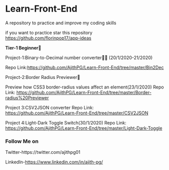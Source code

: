 # Learn-Front-End
A repository to practice and improve my coding skills

if you want to practice star this repository https://github.com/florinpop17/app-ideas

<b>Tier-1 Beginner</b>🤡

Project-1:Binary-to-Decimal number converter👩‍💻 (20/1/2020-21/2020)
      
Repo Link:https://github.com/AjithPG/Learn-Front-End/tree/master/Bin2Dec

Project-2:Border Radius Previewer🌌

Preview how CSS3 border-radius values affect an element(23/1/2020)
Repo Link: https://github.com/AjithPG/Learn-Front-End/tree/master/Border-radius%20Previewer

Project 3:CSV2JSON converter
Repo Link: https://github.com/AjithPG/Learn-Front-End/tree/master/CSV2JSON


Project 4:Light-Dark Toggle Switch(30/1/2020)
Repo Link: https://github.com/AjithPG/Learn-Front-End/tree/master/Light-Dark-Toggle

<h3>Follow Me on</h3>
Twitter-https://twitter.com/ajithpg01

LinkedIn-https://www.linkedin.com/in/ajith-pg/
